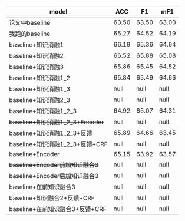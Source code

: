 |model|ACC|F1|mF1|
|----|----|----|----|
|论文中baseline|63.50|63.50|63.00|
|我跑的baseline|65.27|64.52|64.19|
|baseline+知识消融1|66.19|65.36|64.64|
|baseline+知识消融2|66.52|65.88|65.08|
|baseline+知识消融3|65.86|65.45|64.52|
|baseline+知识消融1_2|65.84|65.49|64.66|
|baseline+知识消融1_3|null|null|null|
|baseline+知识消融2_3|null|null|null|
|baseline+知识消融1_2_3|64.92|65.07|64.31|
|~~baseline+知识消融1_2_3+Encoder~~|null|null|null|
|baseline+知识消融1_2_3+反馈|65.89|64.66|63.45|
|baseline+知识消融1_2_3+反馈+CRF|null|null|null|
|baseline+Encoder|65.15|63.92|63.57|
|~~baseline+Encoder前加知识融合3~~|null|null|null|
|~~baseline+Encoder后加知识融合3~~|null|null|null|
|baseline+在前知识融合3|null|null|null|
|baseline+知识融合2+反馈+CRF|null|null|null|
|baseline+在前知识融合3+反馈+CRF|null|null|null|
